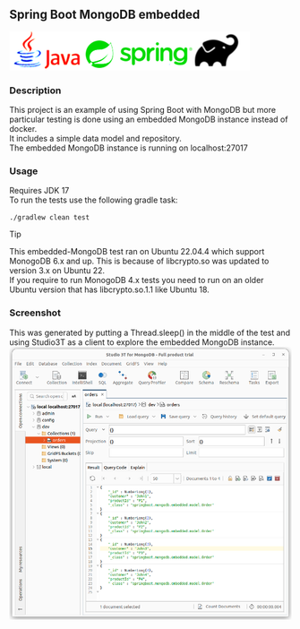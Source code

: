 Spring Boot MongoDB embedded 
--
![](assets/images/logo3.png)
### Description<br/>
This project is an example of using Spring Boot with MongoDB but more particular testing is done using an embedded MongoDB instance instead of docker. <br/>
It includes a simple data model and repository.<br/>
The embedded MongoDB instance is running on localhost:27017
### Usage
Requires JDK 17<br/>
To run the tests use the following gradle task:<br/>
```
./gradlew clean test
```
> [!TIP]
> This embedded-MongoDB test ran on Ubuntu 22.04.4 which support MonogoDB 6.x and up. This is because of libcrypto.so was updated to version 3.x on Ubuntu 22.<br/>
> If you require to run MonogoDB 4.x tests you need to run on an older Ubuntu version that has libcrypto.so.1.1 like Ubuntu 18.

### Screenshot
This was generated by putting a Thread.sleep() in the middle of the test and using Studio3T as a client to explore the embedded MongoDB instance.
![](assets/images/screen1.png)
